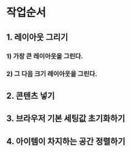 # 작업순서
## 1. 레이아웃 그리기
### 1) 가장 큰 레이아웃을 그린다. 
### 2) 그 다음 크기 레이아웃을 그린다.

## 2. 콘텐츠 넣기
## 3. 브라우저 기본 세팅값 초기화하기
## 4. 아이템이 차지하는 공간 정렬하기
